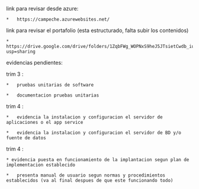 link para revisar desde azure:

	*	https://campeche.azurewebsites.net/

link para revisar el portafolio (esta estructurado, falta subir los contenidos) 

	*	https://drive.google.com/drive/folders/1ZqbFWg_WOPNxS9heJ5JTsietCwdb_iuK?usp=sharing



evidencias pendientes:

trim 3 :

	*	pruebas unitarias de software
 
	*	documentacion pruebas unitarias

trim 4 :

	*	evidencia la instalacion y configuracion el servidor de aplicaciones o el app service

	*	evidencia la instalacion y configuracion el servidor de BD y/o fuente de datos

trim 4 :

	* evidencia puesta en funcionamiento de la implantacion segun plan de implementacion establecido

	*	presenta manual de usuario segun normas y procedimientos establecidos (va al final despues de que este funcionando todo)
